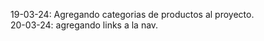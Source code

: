 

19-03-24: Agregando categorias de productos al proyecto.            
20-03-24: agregando links a la nav.
